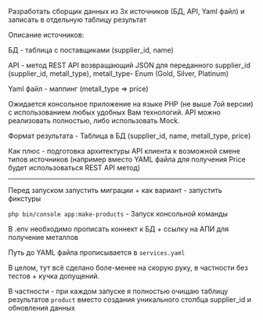 Разработать сборщик данных из 3х источников (БД, API, Yaml файл) и записать в отдельную таблицу результат



Описание источников:

БД - таблица с поставщиками (supplier_id, name)

API - метод REST API возвращающий JSON для переданного supplier_id (supplier_id, metall_type),  metall_type- Enum (Gold, Silver, Platinum)

Yaml файл - маппинг  (metall_type => price)



Ожидается консольное приложение на языке PHP (не выше 7ой версии) с использованием любых удобных Вам технологий. API можно реализовать полностью, либо использовать Mock.



Формат результата - Таблица в БД (supplier_id, name, metall_type, price)



Как плюс - подготовка архитектуры API клиента к возможной смене типов источников (например вместо YAML файла для получения Price будет использоваться REST API метод)

---

Перед запуском запустить миграции + как вариант - запустить фикстуры

`php bin/console app:make-products` - Запуск консольной команды

В .env необходимо прописать коннект к БД + ссылку на АПИ для получение металлов

Путь до YAML файла прописывается в `services.yaml`

В целом, тут всё сделано боле-менее на скорую руку, в частности без тестов + кучка допущений.

В частности - при каждом запуске я полностью очищаю таблицу результатов `product` вместо создания уникального столбца supplier_id и обновления данных



